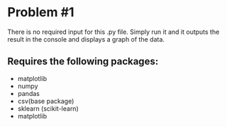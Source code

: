 # Problem #1 
There is no required input for this .py file. Simply run it and it outputs the result in the console and displays a graph of the data.

## Requires the following packages: 
* matplotlib
* numpy
* pandas
* csv(base package)
* sklearn (scikit-learn)
* matplotlib